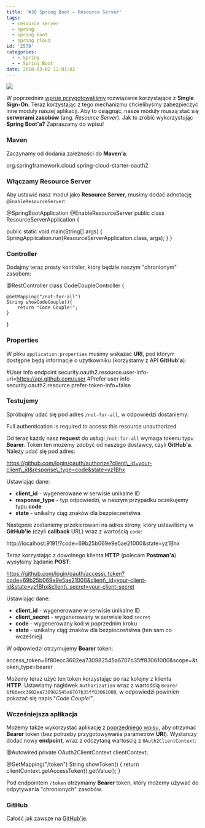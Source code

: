 ```yaml
---
title: '#30 Spring Boot – Resource Server'
tags:
  - resource server
  - spring
  - spring boot
  - spring cloud
id: '2579'
categories:
  - - Spring
  - - Spring Boot
date: 2018-03-02 12:01:02
---
```


![](http://codecouple.pl/wp-content/uploads/2017/02/springBootArt.png)

W poprzednim [wpisie przygotowaliśmy](http://codecouple.pl/2018/02/16/29-spring-boot-single-sign-on/) rozwiązanie korzystające z **Single Sign-On**. Teraz korzystając z tego mechanizmu chcielibyśmy zabezpieczyć inne moduły naszej aplikacji. Aby to osiągnąć, nasze moduły muszą stać się **serwerami zasobów** (ang. _Resource Server_). Jak to zrobić wykorzystując **Spring Boot'a?** Zapraszamy do wpisu!
<!-- more -->
### Maven

Zaczynamy od dodania zależności do **Maven'a**:

<dependency>
   <groupId>org.springframework.cloud</groupId>
   <artifactId>spring-cloud-starter-oauth2</artifactId>
</dependency>

### Włączamy Resource Server

Aby ustawić nasz moduł jako **Resource Server**, musimy dodać adnotację `@EnableResourceServer`:

@SpringBootApplication
@EnableResourceServer
public class ResourceServerApplication {

   public static void main(String\[\] args) {
      SpringApplication.run(ResourceServerApplication.class, args);
   }
}

### Controller

Dodajmy teraz prosty kontroler, który będzie naszym "chronionym" zasobem:

@RestController
class CodeCoupleController {

    @GetMapping("/not-for-all")
    String showCodeCouple(){
        return "Code Couple!";
    }

}

### Properties

W pliku `application.properties` musimy wskazać **URI**, pod którym dostępne będą informacje o użytkowniku (korzystamy z API **GitHub'a**):

#User info endpoint
security.oauth2.resource.user-info-uri=https://api.github.com/user
#Prefer user info
security.oauth2.resource.prefer-token-info=false

### Testujemy

Spróbujmy udać się pod adres `/not-for-all`, w odpowiedzi dostaniemy:

<oauth>
    <error\_description>
        Full authentication is required to access this resource
    </error\_description>
    <error>unauthorized</error>
</oauth>

Od teraz każdy nasz **request** do usługi `/not-for-all` wymaga tokenu typu **Bearer**. Token ten możemy zdobyć od naszego dostawcy, czyli **GitHub'a**. Należy udać się pod adres:

https://github.com/login/oauth/authorize?client\_id=your-client\_id&response\_type=code&state=yz1Bhx

Ustawiając dane:

*   **client\_id** - wygenerowane w serwisie unikalne ID
*   **response\_type** - typ odpowiedzi, w naszym przypadku oczekujemy typu **code**
*   **state** - unikalny ciąg znaków dla bezpieczeństwa

Następnie zostaniemy przekierowani na adres strony, który ustawiliśmy w **GitHub'ie** (czyli **callback** URL) wraz z wartością `code`:

http://localhost:9191/?code=69b25b069e9e5ae21000&state=yz1Bhx

Teraz korzystając z dowolnego klienta **HTTP** (polecam **Postman'a**) wysyłamy żądanie **POST**:

https://github.com/login/oauth/access\_token?code=69b25b069e9e5ae21000&client\_id=your-client-id&state=yz1Bhx&client\_secret=your-client-secret

Ustawiając dane:

*   **client\_id** - wygenerowane w serwisie unikalne ID
*   **client\_secret** - wygenerowany w serwisie kod `secret`
*   **code** - wygenerowany kod w poprzednim kroku
*   **state** - unikalny ciąg znaków dla bezpieczeństwa (ten sam co wcześniej)

W odpowiedzi otrzymujemy **Bearer** token:

access\_token=6f80ecc3602ea730982545a6707b35ff83061000&scope=&token\_type=bearer

Możemy teraz użyć ten token korzystając po raz kolejny z klienta **HTTP**. Ustawiamy nagłówek `Authorization` wraz z wartością `Bearer 6f80ecc3602ea730982545a6707b35ff83061000`, w odpowiedzi powinien pokazać się napis "_Code Couple!_".

### Wcześniejsza aplikacja

Możemy także wykorzystać aplikację z [poprzedniego wpisu](http://codecouple.pl/2018/02/16/29-spring-boot-single-sign-on/), aby otrzymać **Bearer** token (bez potrzeby przygotowywania parametrów **URI**). Wystarczy dodać nowy **endpoint**, wraz z odczytaną wartością z `OAuth2ClientContext`:

@Autowired
private OAuth2ClientContext clientContext;

@GetMapping("/token")
String showToken() {
 return clientContext.getAccessToken().getValue();
}

Pod endpointem `/token` otrzymamy **Bearer** token, który możemy używać do odpytywania "chronionych" zasobów.

### GitHub

Całość jak zawsze na [GitHub'ie](https://github.com/kchrusciel/Spring-Boot-Examples/tree/master/spring-boot-resource-server-example).